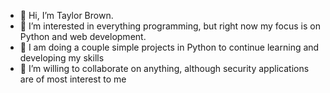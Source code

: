 - 👋 Hi, I’m Taylor Brown.
- 👀 I’m interested in everything programming, but right now my focus is on Python and web development.
- 🌱 I am doing a couple simple projects in Python to continue learning and developing my skills
- 💞️ I’m willing to collaborate on anything, although security applications are of most interest to me

<!---
tbrowntech/tbrowntech is a ✨ special ✨ repository because its `README.md` (this file) appears on your GitHub profile.
You can click the Preview link to take a look at your changes.
--->
